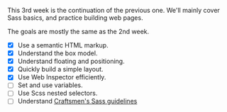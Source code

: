 This 3rd week is the continuation of the previous one. We'll mainly cover
Sass basics, and practice building web pages.

The goals are mostly the same as the 2nd week.

- [x] Use a semantic HTML markup.
- [x] Understand the box model.
- [x] Understand floating and positioning.
- [x] Quickly build a simple layout.
- [x] Use Web Inspector efficiently.
- [ ] Set and use variables.
- [ ] Use Scss nested selectors.
- [ ] Understand [Craftsmen's Sass guidelines](https://github.com/craftsmen/guides/tree/master/style#sass)
